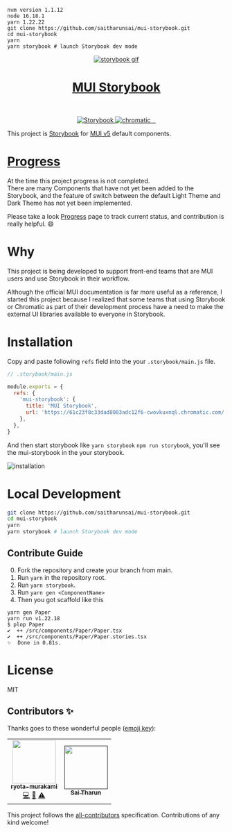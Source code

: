```
nvm version 1.1.12
node 16.18.1
yarn 1.22.22
git clone https://github.com/saitharunsai/mui-storybook.git
cd mui-storybook
yarn
yarn storybook # launch Storybook dev mode
```

<p align="center">
  <a href="https://main--61c23f8c33dad8003adc12f6.chromatic.com" target="_blank">
    <img src="https://digital3.nyc3.cdn.digitaloceanspaces.com/mui-storybook.gif" alt="storybook gif" align="center" />
    <h1 align="center">MUI Storybook</h1>
  </a>
</p>

</br>

<p align="center">
  <a href="https://main--61c23f8c33dad8003adc12f6.chromatic.com">
    <img src="https://cdn.jsdelivr.net/gh/storybookjs/brand@main/badge/badge-storybook.svg" alt="Storybook" />
  </a>
   <a href="https://github.com/saitharunsai/mui-storybook/actions/workflows/chromatic.yml">
    <img src="https://github.com/saitharunsai/mui-storybook/actions/workflows/chromatic.yml/badge.svg" alt="chromatic" />
  </a>
  <a href="">
    <img src="" alt="" />
  </a>
   <a href="">
    <img src="" alt="" />
  </a>
  <a href="">
    <img src="" alt="" />
  </a>
</p>

This project is [Storybook](https://storybook.js.org/) for [MUI v5](https://mui.com/) default components.

# [Progress](https://github.com/saitharunsai/mui-storybook/issues/61)

At the time this project progress is not completed.  
There are many Components that have not yet been added to the Storybook, and the feature of switch between the default Light Theme and Dark Theme has not yet been implemented.

Please take a look [Progress](https://github.com/saitharunsai/mui-storybook/issues/61) page to track current status, and contribution is really helpful. 😄

# Why

This project is being developed to support front-end teams that are MUI users and use Storybook in their workflow.

Although the official MUI documentation is far more useful as a reference, I started this project because I realized that some teams that using Storybook or Chromatic as part of their development process have a need to make the external UI libraries available to everyone in Storybook.

# Installation

Copy and paste following `refs` field into the your `.storybook/main.js` file.

```js
// .storybook/main.js

module.exports = {
  refs: {
    'mui-storybook': {
      title: 'MUI Storybook',
      url: 'https://61c23f8c33dad8003adc12f6-cwovkuxnql.chromatic.com/',
    },
  },
}
```

And then start storybook like `yarn storybook` `npm run storybook`, you'll see the mui-storybook in the your storybook.

<img src="https://digital3.nyc3.cdn.digitaloceanspaces.com/mui-storybook-install.png" alt="installation" />

# Local Development

```sh
git clone https://github.com/saitharunsai/mui-storybook.git
cd mui-storybook
yarn
yarn storybook # launch Storybook dev mode
```

## Contribute Guide

0. Fork the repository and create your branch from main.
1. Run `yarn` in the repository root.
2. Run `yarn storybook`.
3. Run `yarn gen <ComponentName>`
4. Then you got scaffold like this

```shell
yarn gen Paper
yarn run v1.22.18
$ plop Paper
✔  ++ /src/components/Paper/Paper.tsx
✔  ++ /src/components/Paper/Paper.stories.tsx
✨  Done in 0.81s.
```

# License

MIT

## Contributors ✨

Thanks goes to these wonderful people ([emoji key](https://allcontributors.org/docs/en/emoji-key)):

<!-- ALL-CONTRIBUTORS-LIST:START - Do not remove or modify this section -->
<!-- prettier-ignore-start -->
<!-- markdownlint-disable -->
<table>
  <tr>
    <td align="center"><a href="http://ryota-murakami.github.io/"><img src="https://avatars1.githubusercontent.com/u/5501268?s=400&u=7bf6b1580b95930980af2588ef0057f3e9ec1ff8&v=4?s=100" width="100px;" alt=""/><br /><sub><b>ryota-murakami</b></sub></a><br /><a href="https://github.com/laststance/vite-redux-toolkit-starter/laststance/vite-redux-toolkit-starter/commits?author=ryota-murakami" title="Code">💻</a> <a href="https://github.com/laststance/vite-redux-toolkit-starter/laststance/vite-redux-toolkit-starter/commits?author=ryota-murakami" title="Documentation">📖</a> <a href="https://github.com/laststance/vite-redux-toolkit-starter/laststance/vite-redux-toolkit-starter/commits?author=ryota-murakami" title="Tests">⚠️</a></td>
    <td align="center"><a href=""><img src="https://avatars1.githubusercontent.com/u/65693649?s=400&u=7bf6b1580b95930980af2588ef0057f3e9ec1ff8&v=4?s=100" width="100px;" alt=""/><br /><sub><b>Sai Tharun</b></sub></a><br /></td>
  </tr>
</table>

<!-- markdownlint-restore -->
<!-- prettier-ignore-end -->

<!-- ALL-CONTRIBUTORS-LIST:END -->

This project follows the [all-contributors](https://github.com/all-contributors/all-contributors) specification. Contributions of any kind welcome!
